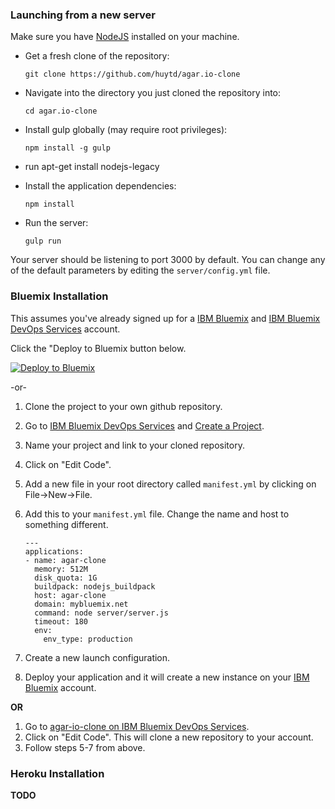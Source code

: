 ### Launching from a new server
Make sure you have [NodeJS](https://nodejs.org/) installed on your machine.
 - Get a fresh clone of the repository:
   ```
   git clone https://github.com/huytd/agar.io-clone
   ```
 - Navigate into the directory you just cloned the repository into:
   ```
   cd agar.io-clone
   ```
 - Install gulp globally (may require root privileges):
   ```
   npm install -g gulp
   ```
 - run apt-get install nodejs-legacy
 
 - Install the application dependencies:
   ```
   npm install
   ```
 - Run the server:
   ```
   gulp run
   ```

Your server should be listening to port 3000 by default.  You can change any of the default parameters by editing the `server/config.yml` file.

### Bluemix Installation
This assumes you've already signed up for a [IBM Bluemix](http://ibm.biz/bluemixsg) and [IBM Bluemix DevOps Services](https://hub.jazz.net) account.

Click the "Deploy to Bluemix button below.

[![Deploy to Bluemix](https://bluemix.net/deploy/button.png)](https://bluemix.net/deploy?repository=https://github.com/huytd/agar.io-clone/agar-io-clone.git)

-or-

 1. Clone the project to your own github repository.
 2. Go to [IBM Bluemix DevOps Services](https://hub.jazz.net/) and [Create a Project](https://hub.jazz.net/create).
 3. Name your project and link to your cloned repository.
 4. Click on "Edit Code".
 5. Add a new file in your root directory called `manifest.yml` by clicking on File->New->File.
 6. Add this to your `manifest.yml` file. Change the name and host to something different. 

    ```
    ---
    applications:
    - name: agar-clone
      memory: 512M
      disk_quota: 1G
      buildpack: nodejs_buildpack
      host: agar-clone
      domain: mybluemix.net
      command: node server/server.js
      timeout: 180
      env:
        env_type: production
    ```
 7. Create a new launch configuration.
 8. Deploy your application and it will create a new instance on your [IBM Bluemix](http://ibm.biz/bluemixsg) account.

**OR**

1. Go to [agar-io-clone on IBM Bluemix DevOps Services](https://hub.jazz.net/project/justinlee/agar-io-clone).
2. Click on "Edit Code". This will clone a new repository to your account.
3. Follow steps 5-7 from above.

### Heroku Installation
**TODO**